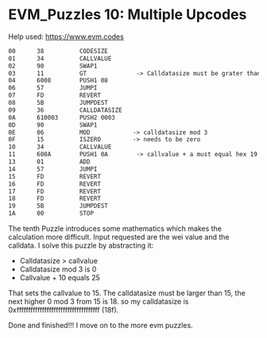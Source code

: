 # EVM_Puzzles 10: Multiple Upcodes

Help used: https://www.evm.codes

```apache
00      38          CODESIZE
01      34          CALLVALUE
02      90          SWAP1
03      11          GT              -> Calldatasize must be grater than callvalue
04      6008        PUSH1 08
06      57          JUMPI
07      FD          REVERT
08      5B          JUMPDEST
09      36          CALLDATASIZE
0A      610003      PUSH2 0003
0D      90          SWAP1
0E      06          MOD            -> calldatasize mod 3
0F      15          ISZERO         -> needs to be zero
10      34          CALLVALUE
11      600A        PUSH1 0A        -> callvalue + a must equal hex 19
13      01          ADD
14      57          JUMPI
15      FD          REVERT
16      FD          REVERT
17      FD          REVERT
18      FD          REVERT
19      5B          JUMPDEST
1A      00          STOP
```

The tenth Puzzle introduces some mathematics which makes the calculation more difficult. Input requested are the wei value and the calldata. I solve this puzzle by abstracting it:

- Calldatasize > callvalue
- Calldatasize mod 3 is 0
- Callvalue + 10 equals 25

That sets the callvalue to 15. The calldatasize must be larger than 15, the next higher 0 mod 3 from 15 is 18. so my calldatasize is 0xffffffffffffffffffffffffffffffffffff (18f).

Done and finished!!! I move on to the more evm puzzles.
